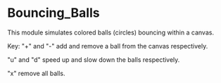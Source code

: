 # Bouncing_Balls
This module simulates colored balls (circles) bouncing within a canvas.

Key:
"+" and "-" add and remove a ball from the canvas respectively.

"u" and "d" speed up and slow down the balls respectively.

"x" remove all balls.

